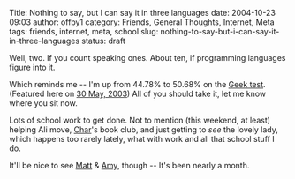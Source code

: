 Title: Nothing to say, but I can say it in three languages
date: 2004-10-23 09:03
author: offby1
category: Friends, General Thoughts, Internet, Meta
tags: friends, internet, meta, school
slug: nothing-to-say-but-i-can-say-it-in-three-languages
status: draft

Well, two. If you count speaking ones. About ten, if programming languages figure into it.

Which reminds me -- I'm up from 44.78% to 50.68% on the [Geek test](http://www.innergeek.us/). (Featured here on [30 May, 2003](http://www.offlineblog.com/backlog/2003/05/30/test-yourselves/)) All of you should take it, let me know where you sit now.

Lots of school work to get done. Not to mention (this weekend, at least) helping Ali move, [Char](http://xraystar.livejournal.com)'s book club, and just getting to _see_ the lovely lady, which happens too rarely lately, what with work and all that school stuff I do.

It'll be nice to see [Matt](http://www.offlineblog.com/mildillson/) & [Amy](http://lashingtail.blogspot.com/), though -- It's been nearly a month.
